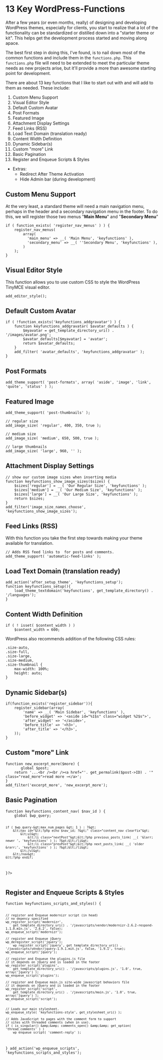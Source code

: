 13 Key WordPress-Functions
==========================

<p>
  After a few years (or even months, really) of designing and developing WordPress themes, especially for clients, you start to realize that a lot of the functionality can be standardized or distilled down into a "starter theme or kit". 
  This helps get the development process started and moving along apace. 
</p>

<p>
  The best first step in doing this, I've found, is to nail down most of the common functions and include them in the <code>functions.php</code>. 
  This <code>functions.php</code> file will need to be extended to meet the particular theme needs as new projects arise, but it'll provide a more than awesome starting point for development.


  There are about 13 key functions that I like to start out with and will add to them as needed. These include:
</p>


<ol>
  <li>Custom Menu Support</li>
  <li>Visual Editor Style</li>
  <li>Default Custom Avatar</li>
  <li>Post Formats</li>
  <li>Featured Image</li>
  <li>Attachment Display Settings</li>
  <li>Feed Links (RSS)</li>
  <li>Load Text Domain (translation ready)</li>
  <li>Content Width Definition</li>
  <li>Dynamic Sidebar(s)</li>
  <li>Custom "more" Link</li>
  <li>Basic Pagination</li>
  <li>Register and Enqueue Scripts &amp; Styles</li>
</ol>
<ul>
  <li>
    Extras:
    <ul>
      <li>Redirect After Theme Activation</li>
      <li>Hide Admin bar (during development)</li>
    </ul>
  </li>
</ul>


<h2>Custom Menu Support</h2>
<p>At the very least, a standard theme will need a main navigation menu, perhaps in the header and a secondary navigation menu in the footer. To do this, we will register those two menus "<strong>Main Menu</strong>" and "<strong>Secondary Menu</strong>"</p>

<pre><code>if ( function_exists( 'register_nav_menus' ) ) {
	register_nav_menus(
		array(
		  'main_menu' =&gt; __( 'Main Menu', 'keyfunctions' ),
		  'secondary_menu' =&gt; __( ''Secondary Menu', 'keyfunctions' ),
		)
	);
}</code></pre>


<h2>Visual Editor Style</h2>
<p>This function allows you to use custom CSS to style the WordPress TinyMCE visual editor.</p>

<pre><code>add_editor_style();</code></pre>


<h2>Default Custom Avatar</h2>

<pre><code>if ( !function_exists('keyfunctions_addgravatar') ) {
	function keyfunctions_addgravatar( $avatar_defaults ) {
		$myavatar = get_template_directory_uri() . '/images/avatar.png';
		$avatar_defaults[$myavatar] = 'avatar';
		return $avatar_defaults;
	}
	add_filter( 'avatar_defaults', 'keyfunctions_addgravatar' );
}</code></pre>


<h2>Post Formats</h2>

<pre><code>add_theme_support( 'post-formats', array( 'aside', 'image', 'link', 'quote', 'status' ) );</code></pre>

<h2>Featured Image</h2>
<pre><code>add_theme_support( 'post-thumbnails' );</code></pre>

<pre><code>// regular size
add_image_size( 'regular', 400, 350, true );

// medium size
add_image_size( 'medium', 650, 500, true );
	
// large thumbnails
add_image_size( 'large', 960, '' );</code></pre>


<h2>Attachment Display Settings</h2>
<pre><code>// show our custom image sizes when inserting media
function keyfunctions_show_image_sizes($sizes) {
    $sizes['regular'] = __( 'Our Regular Size', 'keyfunctions' );
    $sizes['medium'] = __( 'Our Medium Size', 'keyfunctions' );
    $sizes['large'] = __( 'Our Large Size', 'keyfunctions' );
    return $sizes;
}
add_filter('image_size_names_choose', 'keyfunctions_show_image_sizes');</code></pre>


<h2>Feed Links (RSS)</h2>
<p>With this function you take the first step towards making your theme available for translation.</p>
<pre><code>// Adds RSS feed links to <head> for posts and comments.
add_theme_support( 'automatic-feed-links' );</code></pre>

<h2>Load Text Domain (translation ready)</h2>
<pre><code>add_action('after_setup_theme', 'keyfunctions_setup');
function keyfunctions_setup(){
    load_theme_textdomain('keyfunctions', get_template_directory() . '/languages');
}</code></pre>


<h2>Content Width Definition</h2>
<pre><code>if ( ! isset( $content_width ) )
	$content_width = 600;</code></pre>


<p>WordPress also recommends addition of the following CSS rules:</p>

<pre><code>.size-auto, 
.size-full,
.size-large,
.size-medium,
.size-thumbnail {
	max-width: 100%;
	height: auto;
}</code></pre>



<h2>Dynamic Sidebar(s)</h2>
<pre><code>if(function_exists('register_sidebar')){
	register_sidebar(array(
		'name' =&gt; __( 'Main Sidebar', 'keyfunctions' ),
		'before_widget' =&gt; '&lt;aside id="%1$s" class="widget %2$s"&gt;',
		'after_widget' =&gt; '&lt;/aside&gt;',
		'before_title' =&gt; '&lt;h3&gt;',
		'after_title' =&gt; '&lt;/h3&gt;',
	));
}</code></pre>



<h2>Custom "more" Link</h2>
<pre><code>function new_excerpt_more($more) {
       global $post;
	return '...&lt;br /&gt;&lt;br /&gt;&lt;a href="'. get_permalink($post->ID) . '" class="read_more"&gt;read more &rarr;&lt;/a&gt;';
}
add_filter('excerpt_more', 'new_excerpt_more');</code></pre>


<h2>Basic Pagination</h2>
<pre><code>function keyfunctions_content_nav( $nav_id ) {
	global $wp_query;

	if ( $wp_query-&gt;max_num_pages &gt; 1 ) : ?&gt;
		&lt;nav id="&lt;?php echo $nav_id; ?&gt;" class="content_nav clearfix"&gt;
			&lt;ul&gt;
				&lt;li class="nextPost"&gt;&lt;?php previous_posts_link( __( '&larr; newer ', 'keyfunctions' ) ); ?&gt;&lt;/li&gt;
				&lt;li class="prevPost"&gt;&lt;?php next_posts_link( __( 'older &rarr;', 'keyfunctions' ) ); ?&gt;&lt;/li&gt;
			&lt;/ul&gt;					
		&lt;/nav&gt;
	&lt;?php endif;
}?&gt;</code></pre>


<h2>Register and Enqueue Scripts &amp; Styles</h2>
<pre><code>function keyfunctions_scripts_and_styles() {

	// register and Enqueue modernizr script (in head)
	// no depency specified
	wp_register_script('modernizr',
		get_template_directory_uri() . '/javascripts/vendor/modernizr-2.6.2-respond-1.1.0.min.js', '2.6.2', false);
	wp_enqueue_script('modernizr');
	
	// register and Enqueue jQuery
	wp_deregister_script('jquery');
		wp_register_script('jquery', get_template_directory_uri() . '/javascripts/vendor/jquery-1.9.1.min.js', false, '1.9.1', true);
	wp_enqueue_script('jquery');
	
	// register and Enqueue the plugins.js file 
	// it depends on jQuery and is loaded in the footer
	wp_register_script('plugins',
		get_template_directory_uri() . '/javascripts/plugins.js', '1.0', true, array('jquery') );
	wp_enqueue_script('plugins');
	
	// register and Enqueue main.js site-wide javascript behaviors file
	// it depends on jQuery and is loaded in the footer
	wp_register_script('script',
		get_template_directory_uri() . '/javascripts/main.js', '1.0', true, array('jquery') );
	wp_enqueue_script('script');
		
    
	// Loads our main stylesheet.
	wp_enqueue_style( 'keyfunctions-style', get_stylesheet_uri() );

	// Adds JavaScript to pages with the comment form to support
	// sites with threaded comments (when in use).
	if ( is_singular() &amp;&amp; comments_open() &amp;&amp; get_option( 'thread_comments' ) )
		wp_enqueue_script( 'comment-reply' );
    
} 
add_action('wp_enqueue_scripts', 'keyfunctions_scripts_and_styles');
</code></pre>

